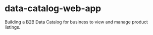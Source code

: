 # data-catalog-web-app
Building a B2B Data Catalog for business to view and manage product listings.
